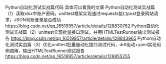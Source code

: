 Python自动化测试实战篇代码
具体可以看我的文章
Python自动化测试实战篇（1）读取xlsx中账户密码，unittest框架实现通过requests接口post登录网站请求，JSON判断登录是否成功
https://blog.csdn.net/qq_16519957/article/details/128830762
Python自动化测试实战篇（2）unittest实现批量接口测试，并用HTMLTestRunner输出测试报告
https://blog.csdn.net/qq_16519957/article/details/128843965
Python自动化测试实战篇（3）优化unittest批量自动化接口测试代码，ddt驱动+yaml实现用例调用，输出HTMLTestRunner测试报告
https://blog.csdn.net/qq_16519957/article/details/128855255
